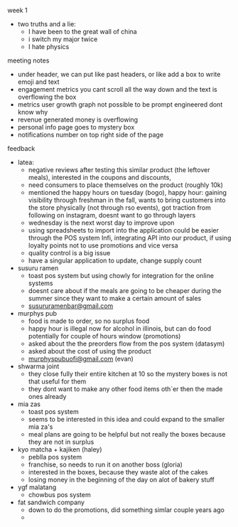 
week 1
- two truths and a lie:
	- I have been to the great wall of china
	- i switch my major twice
	- I hate physics


meeting notes
- under header, we can put like past headers, or like add a box to write emoji and text
- engagement metrics you cant scroll all the way down and the text is overflowing the box
- metrics user growth graph not possible to be prompt engineered dont know why
- revenue generated money is overflowing
- personal info page goes to mystery box
- notifications number on top right side of the page


feedback
- latea: 
	- negative reviews after testing this similar product (the leftover meals), interested in the coupons and discounts, 
	- need consumers to place themselves on the product (roughly 10k)
	- mentioned the happy hours on tuesday (bogo), happy hour: gaining visibility through freshman in the fall, wants to bring customers into the store physically (not through rso events), got traction from following on instagram, doesnt want to go through layers
	- wednesday is the next worst day to improve upon
	- using spreadsheets to import into the application could be easier through the POS system Infi, integrating API into our product, if using loyalty points not to use promotions and vice versa
	- quality control is a big issue
	- have a singular application to update, change supply count
- susuru ramen
	- toast pos system but using chowly for integration for the online systems
	- doesnt care about if the meals are going to be cheaper during the summer since they want to make a certain amount of sales
	- susururamenbar@gmail.com
- murphys pub
	- food is made to order, so no surplus food
	- happy hour is illegal now for alcohol in illinois, but can do food potentially for couple of hours window (promotions)
	- asked about the the preorders flow from the pos system (datasym)
	- asked about the cost of using the product
	- murphyspubuofi@gmail.com (evan)
- shwarma joint
	- they close fully their entire kitchen at 10 so the mystery boxes is not that useful for them
	- they dont want to make any other food items oth`er then the made ones already
- mia zas
	- toast pos system
	- seems to be interested in this idea and could expand to the smaller mia za's
	- meal plans are going to be helpful but not really the boxes because they are not in surplus
- kyo matcha + kajiken (haley)
	- peblla pos system
	- franchise, so needs to run it on another boss (gloria)
	- interested in the boxes, because they waste alot of the cakes
	- losing money in the beginning of the day on alot of bakery stuff
- ygf malatang
	- chowbus pos system
- fat sandwich company
	- down to do the promotions, did something simlar couple years ago
	- 


